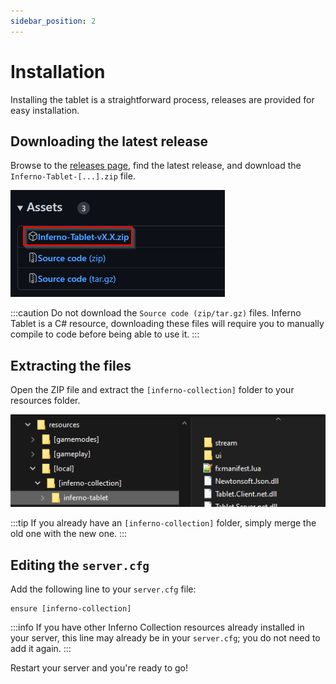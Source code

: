 ```yaml
---
sidebar_position: 2
---
```


# Installation

Installing the tablet is a straightforward process, releases are provided for easy installation.

## Downloading the latest release

Browse to the [releases page](https://github.com/inferno-collection/Tablet/releases/latest), find the latest release, and download the `Inferno-Tablet-[...].zip` file.

![An example of the download of the latest release](../assets/releases.png)

:::caution
Do not download the `Source code (zip/tar.gz)` files. Inferno Tablet is a C# resource, downloading these files will require you to manually compile to code before being able to use it.
:::

## Extracting the files

Open the ZIP file and extract the `[inferno-collection]` folder to your resources folder.

![An example of the extracted folder](../assets/resources-folder.png)

:::tip
If you already have an `[inferno-collection]` folder, simply merge the old one with the new one.
:::

## Editing the `server.cfg`

Add the following line to your `server.cfg` file:

```
ensure [inferno-collection]
```

:::info
If you have other Inferno Collection resources already installed in your server, this line may already be in your `server.cfg`; you do not need to add it again.
:::

Restart your server and you're ready to go!
